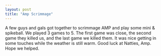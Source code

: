 ```yaml
---
layout: post
title: "Amp Scrimmage"
---
```


A few guys and gals got together to scrimmage AMP and play some mini & spikeball. We played 3 games to 5. The first game was close, the second game they killed us, and the last game we killed them. It was nice getting in some touches while the weather is still warm. Good luck at Natties, Amp. Hope we helped.
